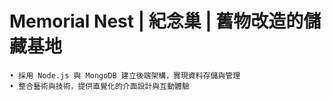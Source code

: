 # Memorial Nest | 紀念巢 | 舊物改造的儲藏基地
	• 採用 Node.js 與 MongoDB 建立後端架構，實現資料存儲與管理
	• 整合藝術與技術，提供直覺化的介面設計與互動體驗
